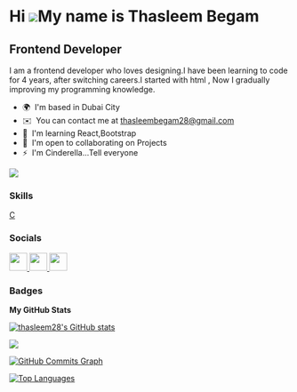 Hi ![](https://user-images.githubusercontent.com/18350557/176309783-0785949b-9127-417c-8b55-ab5a4333674e.gif)My name is Thasleem Begam
======================================================================================================================================

Frontend Developer
------------------

I am a frontend developer who loves designing.I have been learning to code for 4 years, after switching careers.I started with html , Now I gradually improving my programming knowledge.

* 🌍  I'm based in Dubai City
* ✉️  You can contact me at [thasleembegam28@gmail.com](mailto:thasleembegam28@gmail.com)
* 🧠  I'm learning React,Bootstrap
* 🤝  I'm open to collaborating on Projects
* ⚡  I'm Cinderella...Tell everyone

<a href="https://www.github.com/thasleem28" target="_blank" rel="noreferrer"><img
src="https://img.shields.io/github/followers/thasleem28?logo=github&style=for-the-badge&color=a855f7&labelColor=1e3a8a" /></a>

### Skills


<p align="left">
<a id="c-1" href="https://learn.microsoft.com/en-us/cpp/c-language/?view=msvc-170" class="card-title stretched-link has-external-link-indicator" data-linktype="relative-path">C</a>
</p>


### Socials

<p align="left"> <a href="https://www.facebook.com/61550313621040" target="_blank" rel="noreferrer"> <picture> <source media="(prefers-color-scheme: dark)" srcset="undefined" /> <source media="(prefers-color-scheme: light)" srcset="https://raw.githubusercontent.com/danielcranney/readme-generator/main/public/icons/socials/facebook.svg" /> <img src="https://raw.githubusercontent.com/danielcranney/readme-generator/main/public/icons/socials/facebook.svg" width="32" height="32" /> </picture> </a> <a href="https://www.github.com/thasleem28" target="_blank" rel="noreferrer"> <picture> <source media="(prefers-color-scheme: dark)" srcset="https://raw.githubusercontent.com/danielcranney/readme-generator/main/public/icons/socials/github-dark.svg" /> <source media="(prefers-color-scheme: light)" srcset="https://raw.githubusercontent.com/danielcranney/readme-generator/main/public/icons/socials/github.svg" /> <img src="https://raw.githubusercontent.com/danielcranney/readme-generator/main/public/icons/socials/github.svg" width="32" height="32" /> </picture> </a> <a href="https://www.linkedin.com/in/thasleem-begam-65b0b6285" target="_blank" rel="noreferrer"> <picture> <source media="(prefers-color-scheme: dark)" srcset="undefined" /> <source media="(prefers-color-scheme: light)" srcset="https://raw.githubusercontent.com/danielcranney/readme-generator/main/public/icons/socials/linkedin.svg" /> <img src="https://raw.githubusercontent.com/danielcranney/readme-generator/main/public/icons/socials/linkedin.svg" width="32" height="32" /> </picture> </a></p>

### Badges

<b>My GitHub Stats</b>

<a href="http://www.github.com/thasleem28"><img src="https://github-readme-stats.vercel.app/api?username=thasleem28&show_icons=true&hide=&count_private=true&title_color=ec4899&text_color=ffffff&icon_color=a855f7&bg_color=1e3a8a&hide_border=true&show_icons=true" alt="thasleem28's GitHub stats" /></a>

<a href="http://www.github.com/thasleem28"><img src="https://github-readme-streak-stats.herokuapp.com/?user=thasleem28&stroke=ffffff&background=1e3a8a&ring=ec4899&fire=ec4899&currStreakNum=ffffff&currStreakLabel=ec4899&sideNums=ffffff&sideLabels=ffffff&dates=ffffff&hide_border=true" /></a>

<a href="http://www.github.com/thasleem28"><img src="https://github-readme-activity-graph.cyclic.app/graph?username=thasleem28&bg_color=1e3a8a&color=ffffff&line=a855f7&point=ffffff&area_color=1e3a8a&area=true&hide_border=true&custom_title=GitHub%20Commits%20Graph" alt="GitHub Commits Graph" /></a>

<a href="https://github.com/thasleem28" align="left"><img src="https://github-readme-stats.vercel.app/api/top-langs/?username=thasleem28&langs_count=10&title_color=ec4899&text_color=ffffff&icon_color=a855f7&bg_color=1e3a8a&hide_border=true&locale=en&custom_title=Top%20%Languages" alt="Top Languages" /></a>
